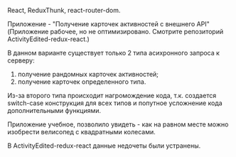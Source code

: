 React, ReduxThunk, react-router-dom.

Приложение - "Получение карточек активностей с внешнего API"
(Приложение рабочее, но не оптимизировано. Смотрите репозиторий ActivityEdited-redux-react.)

В данном варианте существует только 2 типа асихронного запроса к серверу: 
1) получение рандомных карточек активностей;
2) получение карточек определенного типа.

Из-за второго типа происходит нагромождение кода, т.к. создается switch-case конструкция для всех типов и попутное усложнение кода дополнительными функциями.

Приложение учебное, позволило увидеть - как на равном месте можно изобрести велисопед с квадратными колесами.

В ActivityEdited-redux-react данные недочеты были устранены.
